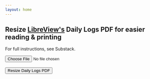 ```yaml
---
layout: home
---
```

<h2>Resize <a href="https://www.libreview.com/">LibreView's</a> Daily Logs PDF for easier reading & printing
</h2>
<p>For full instructions, see Substack.</p>
<input type="file" id="pdfInput" accept="application/pdf">
<br /><br />
<button onclick="convertPdf()">Resize Daily Logs PDF</button>
<h3><a id="downloadLink" style="display: none;" download="output.pdf">Download resized Daily Logs PDF</a></h3>
<script src="https://cdn.jsdelivr.net/npm/pdf-lib@1.17.1/dist/pdf-lib.min.js"></script>
<script src="resize-libreview-daily-logs-pdf.js">